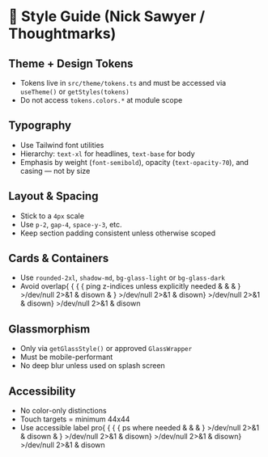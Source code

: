 # 🎨 Style Guide (Nick Sawyer / Thoughtmarks)

## Theme + Design Tokens
- Tokens live in `src/theme/tokens.ts` and must be accessed via `useTheme()` or `getStyles(tokens)`
- Do not access `tokens.colors.*` at module scope

## Typography
- Use Tailwind font utilities
- Hierarchy: `text-xl` for headlines, `text-base` for body
- Emphasis by weight (`font-semibold`), opacity (`text-opacity-70`), and casing — not by size

## Layout & Spacing
- Stick to a `4px` scale
- Use `p-2`, `gap-4`, `space-y-3`, etc.
- Keep section padding consistent unless otherwise scoped

## Cards & Containers
- Use `rounded-2xl`, `shadow-md`, `bg-glass-light` or `bg-glass-dark`
- Avoid overlap{ { { { ping z-indices unless explicitly needed & &  & } >/dev/null 2>&1 & disown & } >/dev/null 2>&1 & disown} >/dev/null 2>&1 & disown} >/dev/null 2>&1 & disown

## Glassmorphism
- Only via `getGlassStyle()` or approved `GlassWrapper`
- Must be mobile-performant
- No deep blur unless used on splash screen

## Accessibility
- No color-only distinctions
- Touch targets = minimum 44x44
- Use accessible label pro{ { { { ps where needed & &  & } >/dev/null 2>&1 & disown & } >/dev/null 2>&1 & disown} >/dev/null 2>&1 & disown} >/dev/null 2>&1 & disown
